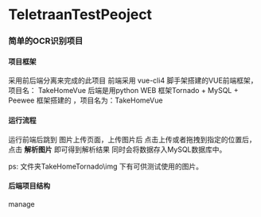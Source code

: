 # TeletraanTestPeoject

### 简单的OCR识别项目

#### 项目框架

采用前后端分离来完成的此项目
前端采用 vue-cli4 脚手架搭建的VUE前端框架，项目名： TakeHomeVue
后端是用python WEB 框架Tornado + MySQL + Peewee 框架搭建的 ，项目名为：TakeHomeVue



#### 运行流程

运行前端后跳到 图片上传页面，上传图片后 
点击上传或者拖拽到指定的位置后，点击 **解析图片** 即可得到解析结果
同时会将数据存入MySQL数据库中。

ps: 文件夹TakeHomeTornado\img 下有可供测试使用的图片。

#### 后端项目结构

manage

